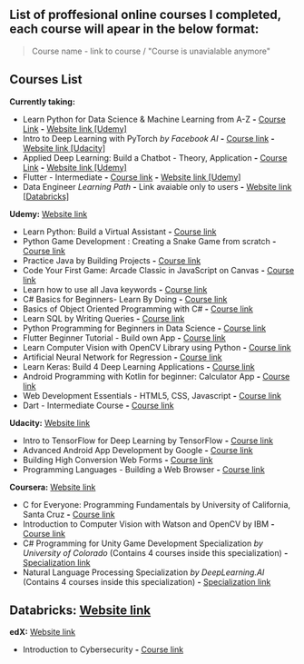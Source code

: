 
## List of proffesional online courses I completed, each course will apear in the below format:
> Course name - link to course / "Course is unavialable anymore"

## Courses List
**Currently taking:**
  - Learn Python for Data Science & Machine Learning from A-Z **-** [Course Link](https://www.udemy.com/course/python-for-data-science-machine-learning/) **-** [Website link [Udemy]](https://www.udemy.com/)
  - Intro to Deep Learning with PyTorch _by Facebook AI_ **-** [Course link](https://www.udacity.com/course/deep-learning-pytorch--ud188) **-** [Website link [Udacity]](https://www.udacity.com/)
  - Applied Deep Learning: Build a Chatbot - Theory, Application **-** [Course Link](https://www.udemy.com/course/applied-deep-learning-build-a-chatbot-theory-application/) **-** [Website link [Udemy]](https://www.udemy.com/)
  - Flutter - Intermediate **-** [Course link](https://www.udemy.com/course/flutter-intermediate/) **-** [Website link [Udemy]](https://www.udemy.com/)
  - Data Engineer _Learning Path_ **-** Link avaiable only to users **-** [Website link [Databricks]](https://databricks.com/learn/training/home)

 **Udemy:** [Website link](https://www.udemy.com/)
  - Learn Python: Build a Virtual Assistant **-** [Course link](https://www.udemy.com/course/learn-python-build-a-virtual-assistant-in-python/)
  - Python Game Development : Creating a Snake Game from scratch **-** [Course link](https://www.udemy.com/course/python-game-development-creating-a-snake-game-from-scratch/)
  - Practice Java by Building Projects **-** [Course link](https://www.udemy.com/course/practice-java-by-building-projects/)
  - Code Your First Game: Arcade Classic in JavaScript on Canvas **-** [Course link](https://www.udemy.com/course/code-your-first-game/)
  - Learn how to use all Java keywords **-** [Course link](https://www.udemy.com/course/learn-how-to-use-all-50-java-keywords/)
  - C# Basics for Beginners- Learn By Doing **-** [Course link](https://www.udemy.com/course/c-sharp-basics-learn-to-code-the-hard-way/)
  - Basics of Object Oriented Programming with C# **-** [Course link](https://www.udemy.com/course/basics-of-object-oriented-programming-with-csharp/)
  - Learn SQL by Writing Queries **-** [Course link](https://www.udemy.com/course/learn-sql-by-writing-queries/)
  - Python Programming for Beginners in Data Science **-** [Course link](https://www.udemy.com/course/just-enough-python/)
 - Flutter Beginner Tutorial - Build own App **-** [Course link](https://www.udemy.com/course/free-flutter-beginner-tutorial-build-own-app/)
 - Learn Computer Vision with OpenCV Library using Python **-** [Course link](https://www.udemy.com/course/pythoncv/)
 - Artificial Neural Network for Regression **-** [Course link](https://www.udemy.com/course/linear-regression-with-artificial-neural-network/)
 - Learn Keras: Build 4 Deep Learning Applications **-** [Course link](https://www.udemy.com/course/learnkeras/)
 - Android Programming with Kotlin for beginner: Calculator App **-** [Course link](https://www.udemy.com/course/android-programming-with-kotlin-for-beginner-calculator-app/)
 - Web Development Essentials - HTML5, CSS, Javascript **-** [Course link](https://www.udemy.com/course/web-development-essentials-html5-css-javascript/)
 - Dart - Intermediate Course **-** [Course link](https://www.udemy.com/course/dart-intermediate-course/)

  **Udacity:** [Website link](https://www.udacity.com/)
  - Intro to TensorFlow for Deep Learning by TensorFlow **-** [Course link](https://www.udacity.com/course/intro-to-tensorflow-for-deep-learning--ud187)
  - Advanced Android App Development by Google **-** [Course link](https://www.udacity.com/course/advanced-android-app-development--ud855)
  - Building High Conversion Web Forms **-** [Course link](https://www.udacity.com/course/building-high-conversion-web-forms--ud890)
  - Programming Languages - Building a Web Browser **-** [Course link](https://www.udacity.com/course/programming-languages--cs262)
  
  **Coursera:** [Website link](https://www.coursera.org/)
  - C for Everyone: Programming Fundamentals by University of California, Santa Cruz **-** [Course link](https://www.coursera.org/learn/c-for-everyone) 
  - Introduction to Computer Vision with Watson and OpenCV by IBM **-** [Course link](https://www.coursera.org/learn/introduction-computer-vision-watson-opencv)
  - C# Programming for Unity Game Development Specialization _by University of Colorado_ (Contains 4 courses inside this specialization) **-** [Specialization link](https://www.coursera.org/specializations/programming-unity-game-development)
  - Natural Language Processing Specialization _by DeepLearning.AI_ (Contains 4 courses inside this specialization) **-** [Specialization link](https://www.coursera.org/specializations/natural-language-processing)

  **Databricks:** [Website link](https://databricks.com/learn/training/home)
  - 
  
  **edX:** [Website link](https://www.edx.org/)
  - Introduction to Cybersecurity **-** [Course link](https://www.edx.org/course/introduction-to-cybersecurity)
  
  
